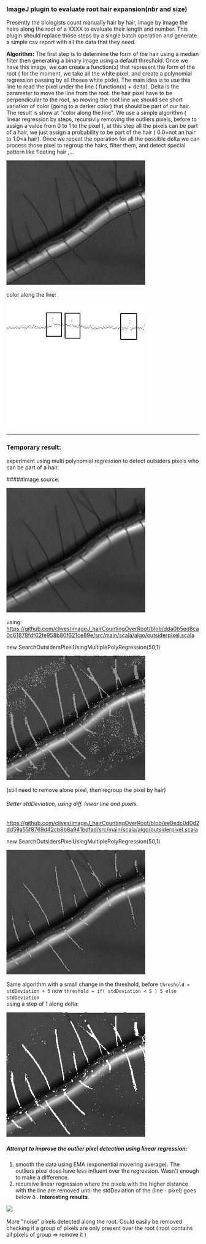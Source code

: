 ### ImageJ plugin to evaluate root hair expansion(nbr and size)

Presently the biologists count manually hair by hair, image by image the hairs along the root of a XXXX to evaluate their length and number. This plugin should replace those steps by a single batch operation and generate a simple csv report with all the data that they need.


**Algorithm:**
The first step is to determine the form of the hair using a median filter then generating a binary image using a default threshold. Once we have this image, we can create a function(x) that represent the form of the root ( for the moment, we take all the white pixel, and create a polynomial regression passing by all thoses white pixle).
The main idea is to use this line to read the pixel under the line ( function(x) + delta).
Delta is the parameter to move the line from the root. the hair pixel have to be perpendicular to the root, so moving the root line we should see short variation of color (going to a darker color) that should be part of our hair. The result is show at "color along the line". We use a simple algorithm ( linear regression by steps, recursivly removing the outliers pixels, before to assign a value from 0 to 1 to the pixel ), at this step all the pixels can be part of a hair, we just assign a probability to be part of the hair ( 0.0=not an hair to 1.0=a hair). Once we repeat the operation for all the possible delta we can process those pixel to regroup the hairs, filter them, and detect special pattern like floating hair ,...


![](doc_images/result_delta025.jpg "ttt")          


color along the line:     


![](doc_images/img_x_color_delta025.jpg "ttt")


----------------------------

### Temporary result:     
experiment using multi polynomial regression to detect outsiders pixels who
can be part of a hair.

#####Image source:     

![](doc_images/src_image_01.jpg "ttt")

using: https://github.com/clives/imageJ_hairCountingOverRoot/blob/dda0b5ed8ca0c61878fdf62fe958b80f621ce89e/src/main/scala/algo/outsiderpixel.scala                    

new SearchOutsidersPixelUsingMultiplePolyRegression(50,1)

![](doc_images/allPixelsHair_dda0b5ed8ca0c61878fdf62fe958b80f621ce89e.jpg "ttt")

(still need to remove alone pixel, then regroup the pixel by hair)

###### Better stdDeviation, using diff. linear line and pixels.    

https://github.com/clives/imageJ_hairCountingOverRoot/blob/ee8edc0d0d2dd59a55f8769d42cb8b8a941bdfad/src/main/scala/algo/outsiderpixel.scala        

new SearchOutsidersPixelUsingMultiplePolyRegression(50,1)  

![](doc_images/allPixelsHair_ee8edc0d0d2dd59a55f8769d42cb8b8a941bdfad.jpg "ttt")

Same algorithm with a small change in the threshold,
before ```threshold = stdDeviation + 5```
now ```threshold = if( stdDeviation < 5 ) 5 else stdDeviation```   
using a step of 1 along delta:

![](doc_images/allPixelsHair_ee8edc0d0d2dd59a55f8769d42cb8b8a941bdfad_b.jpg "ttt")

##### Attempt to improve the outlier pixel detection using linear regression:     

1. smooth the data using EMA (exponential movering average). The outliers pixel does have less influent over the regression. Wasn't enough to make a difference.
2. recursive linear regression where the pixels with the higher distance with the line are removed until the stdDeviation of the (line - pixel) goes below &delta; . **Interesting results**. 

![](doc_images/allPixelsHair_usingRecursiveLinearRegression.jpg "")

More "noise" pixels detected along the root. Could easily be removed checking if a group of pixels are only present over the root ( root contains all pixels of group => remove it )  






